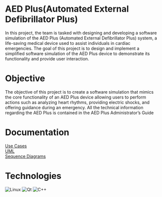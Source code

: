 # AED Plus(Automated External Defibrillator Plus)

In this project, the team is tasked with designing and developing a software
simulation of the AED Plus (Automated External Defibrillator Plus) system, a life-saving medical
device used to assist individuals in cardiac emergencies.
The goal of this project is to design and implement a simplified software simulation of the AED
Plus device to demonstrate its functionality and provide user interaction.

<h1>Objective</h1>
The objective of this project is to create a software simulation that mimics the core
functionality of an AED Plus device allowing users to perform actions such as
analyzing heart rhythms, providing electric shocks, and offering guidance during an emergency.
All the technical information regarding the AED Plus is contained in the AED Plus
Administrator’s Guide

<h1>Documentation</h1>

[Use Cases](https://drive.google.com/file/d/111l6tQPBf_OGBjgX8xI8XCr86xruMZup/view?usp=sharing)
<br>
[UML](https://drive.google.com/file/d/1UZl5dT3QfhfPjtNrflnXjX0QUPPojFOh/view?usp=sharing)
<br>
[Sequence Diagrams](https://docs.google.com/document/d/1aCiCFvFuSwvvuwXzUbftRiC_2BmQa_X6OQOEXHIQucw/edit)
  
<h1>Technologies</h1>

![Linux](https://img.shields.io/badge/Linux-FCC624?style=for-the-badge&logo=linux&logoColor=black)
![Qt](https://img.shields.io/badge/Qt-%23217346.svg?style=for-the-badge&logo=Qt&logoColor=white)
![C++](https://img.shields.io/badge/c++-%2300599C.svg?style=for-the-badge&logo=c%2B%2B&logoColor=white)
